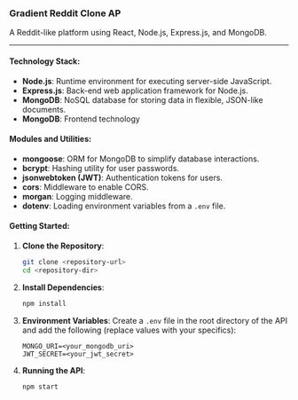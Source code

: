 ### Gradient Reddit Clone AP

A Reddit-like platform using React, Node.js, Express.js, and MongoDB.

---

#### Technology Stack:
- **Node.js**: Runtime environment for executing server-side JavaScript.
- **Express.js**: Back-end web application framework for Node.js.
- **MongoDB**: NoSQL database for storing data in flexible, JSON-like documents.
- **MongoDB**: Frontend technology

#### Modules and Utilities:
- **mongoose**: ORM for MongoDB to simplify database interactions.
- **bcrypt**: Hashing utility for user passwords.
- **jsonwebtoken (JWT)**: Authentication tokens for users.
- **cors**: Middleware to enable CORS.
- **morgan**: Logging middleware.
- **dotenv**: Loading environment variables from a `.env` file.


#### Getting Started:

1. **Clone the Repository**:
   ```bash
   git clone <repository-url>
   cd <repository-dir>
   ```

2. **Install Dependencies**:
   ```bash
   npm install
   ```

3. **Environment Variables**:
   Create a `.env` file in the root directory of the API and add the following (replace values with your specifics):
   ```
   MONGO_URI=<your_mongodb_uri>
   JWT_SECRET=<your_jwt_secret>
   ```

4. **Running the API**:
   ```bash
   npm start
   ```